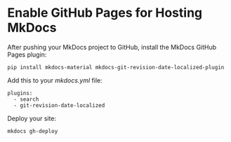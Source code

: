 # Enable GitHub Pages for Hosting MkDocs
After pushing your MkDocs project to GitHub, install the MkDocs GitHub Pages plugin:

```
pip install mkdocs-material mkdocs-git-revision-date-localized-plugin
```

Add this to your *mkdocs.yml* file:
```
plugins:
  - search
  - git-revision-date-localized
```

Deploy your site:
```
mkdocs gh-deploy
```

